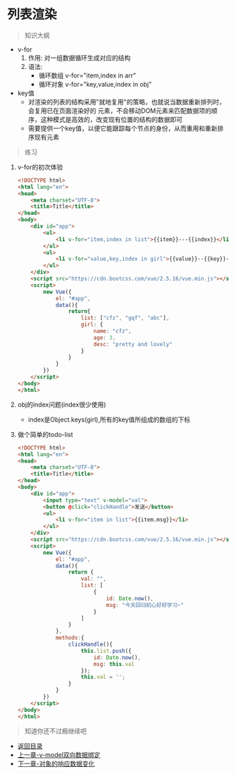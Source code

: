 # 列表渲染

> 知识大纲
* v-for
    1. 作用: 对一组数据循环生成对应的结构
    2. 语法: 
        * 循环数组 v-for="item,index in arr"
        * 循环对象 v-for="key,value,index in obj"
* key值
    * 对渲染的列表的结构采用"就地复用"的策略，也就说当数据重新排列时，会复用已在页面渲染好的
        元素，不会移动DOM元素来匹配数据项的顺序，这种模式是高效的，改变现有位置的结构的数据即可
    * 需要提供一个key值，以便它能跟踪每个节点的身份，从而重用和重新排序现有元素 
    
> 练习
1. v-for的初次体验
    ```html
    <!DOCTYPE html>
    <html lang="en">
    <head>
        <meta charset="UTF-8">
        <title>Title</title>
    </head>
    <body>
        <div id="app">
            <ul>
                <li v-for="item,index in list">{{item}}---{{index}}</li>
            </ul>
            <ul>
                <li v-for="value,key,index in girl">{{value}}--{{key}}--{{index}}</li>
            </ul>
        </div>
        <script src="https://cdn.bootcss.com/vue/2.5.16/vue.min.js"></script>
        <script>
            new Vue({
                el: "#app",
                data(){
                    return{
                        list: ["cfz", "gqf", "abc"],
                        girl: {
                            name: "cfz",
                            age: 3,
                            desc: "pretty and lovely"
                        }
                    }
                }
            })
        </script>
    </body>
    </html>
    ```       
2. obj的index问题(index很少使用)
    * index是Object.keys(girl),所有的key值所组成的数组的下标  

3. 做个简单的todo-list  
    ```html
    <!DOCTYPE html>
    <html lang="en">
    <head>
        <meta charset="UTF-8">
        <title>Title</title>
    </head>
    <body>
        <div id="app">
            <input type="text" v-model="val">
            <button @click="clickHandle">发送</button>
            <ul>
                <li v-for="item in list">{{item.msg}}</li>
            </ul>
        </div>
        <script src="https://cdn.bootcss.com/vue/2.5.16/vue.min.js"></script>
        <script>
            new Vue({
                el: "#app",
                data(){
                    return {
                        val: "",
                        list: [
                            {
                                id: Date.now(),
                                msg: "今天回归初心好好学习~"
                            }
                        ]
                    }
                },
                methods:{
                    clickHandle(){
                        this.list.push({
                            id: Date.now(),
                            msg: this.val
                        });
                        this.val = '';
                    }
                }
            })
        </script>
    </body>
    </html>
    ```     

> 知道你还不过瘾继续吧        
* [返回目录](../../README.md)     
* [上一章-v-model双向数据绑定](../03-v-model双向数据绑定/v-model双向数据绑定.md)
* [下一章-对象的响应数据变化](../05-对象的响应数据变化/对象的响应数据变化.md)   